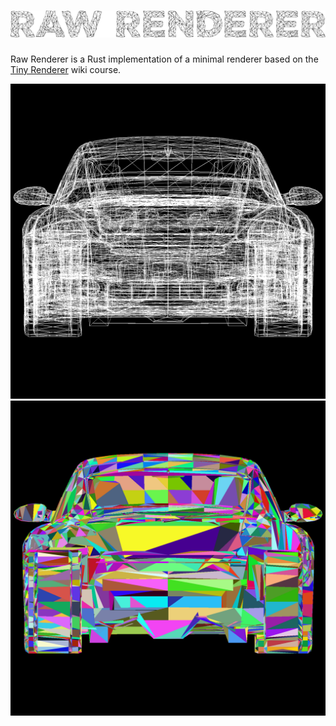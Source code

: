 ![Raw-Renderer](renderer.png)
=============================

Raw Renderer is a Rust implementation of a minimal renderer
based on the [Tiny Renderer](https://github.com/ssloy/tinyrenderer/) wiki course.

![Wire Mesh](wire_mesh.png)
![Triangle Mesh](triangle_mesh.png)
